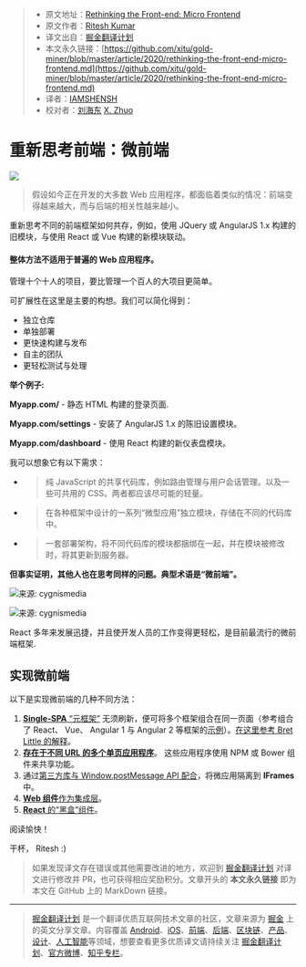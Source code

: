 > * 原文地址：[Rethinking the Front-end: Micro Frontend](https://medium.com/front-end-weekly/rethinking-the-front-end-micro-frontend-4cf21f0e22e)
> * 原文作者：[Ritesh Kumar](https://medium.com/@riteshiitbbs)
> * 译文出自：[掘金翻译计划](https://github.com/xitu/gold-miner)
> * 本文永久链接：[https://github.com/xitu/gold-miner/blob/master/article/2020/rethinking-the-front-end-micro-frontend.md](https://github.com/xitu/gold-miner/blob/master/article/2020/rethinking-the-front-end-micro-frontend.md)
> * 译者：[IAMSHENSH](https://github.com/IAMSHENSH)
> * 校对者：[刘海东](https://github.com/lhd951220) [X. Zhuo](https://github.com/z0gSh1u)

# 重新思考前端：微前端

![](https://cdn-images-1.medium.com/max/2000/1*8wFsg7DNlsY8IFpEr6_Szg.jpeg)

> 假设如今正在开发的大多数 Web 应用程序，都面临着类似的情况：前端变得越来越大，而与后端的相关性越来越小。

重新思考不同的前端框架如何共存，例如，使用 JQuery 或 AngularJS 1.x 构建的旧模块，与使用 React 或 Vue 构建的新模块联动。

#### 整体方法不适用于普遍的 Web 应用程序。

管理十个十人的项目，要比管理一个百人的大项目更简单。

可扩展性在这里是主要的构想。我们可以简化得到：

- 独立仓库
- 单独部署
- 更快速构建与发布
- 自主的团队
- 更轻松测试与处理

**举个例子:**

**Myapp.com/** - 静态 HTML 构建的登录页面.

**Myapp.com/settings** - 安装了 AngularJS 1.x 的陈旧设置模块。

**Myapp.com/dashboard** - 使用 React 构建的新仪表盘模块。

我可以想象它有以下需求：

- > 纯 JavaScript 的共享代码库，例如路由管理与用户会话管理。以及一些可共用的 CSS。两者都应该尽可能的轻量。
- > 在各种框架中设计的一系列“微型应用”独立模块，存储在不同的代码库中。
- > 一套部署架构，将不同代码库的模块都捆绑在一起，并在模块被修改时，将其更新到服务器。

**但事实证明，其他人也在思考同样的问题。典型术语是“微前端”。**

![来源: cygnismedia](https://cdn-images-1.medium.com/max/2100/1*rxsVRHNFdG-6gvOIUGAdcw.jpeg)

![来源: cygnismedia](https://cdn-images-1.medium.com/max/2896/1*rhF-hehEm-EN1lu8FnDvgw.png)

React 多年来发展迅捷，并且使开发人员的工作变得更轻松，是目前最流行的微前端框架.

## 实现微前端

以下是实现微前端的几种不同方法：

1. [**Single-SPA** “元框架”](https://github.com/CanopyTax/single-spa) 无须刷新，便可将多个框架组合在同一页面（参考组合了 React、 Vue、 Angular 1 与 Angular 2 等框架的[示例](https://single-spa.surge.sh/)）。[在这里参考 Bret Little 的解释](https://medium.com/@blittle/great-article-d618ef46161c)。
2. [**存在于不同 URL 的多个单页应用程序**](https://news.ycombinator.com/item?id=13011795)。 这些应用程序使用 NPM 或 Bower 组件来共享功能。
3. 通过[第三方库与 Window.postMessage API 配合](https://news.ycombinator.com/item?id=13009285)，将微应用隔离到 **IFrames** 中。
4. [**Web 组件**作为集成层](https://technologyconversations.com/2015/08/09/including-front-end-web-components-into-microservices/)。
5. [**React** 的“黑盒”组件](https://news.ycombinator.com/item?id=13012916)。

阅读愉快！

干杯，
Ritesh :)

> 如果发现译文存在错误或其他需要改进的地方，欢迎到 [掘金翻译计划](https://github.com/xitu/gold-miner) 对译文进行修改并 PR，也可获得相应奖励积分。文章开头的 **本文永久链接** 即为本文在 GitHub 上的 MarkDown 链接。

---

> [掘金翻译计划](https://github.com/xitu/gold-miner) 是一个翻译优质互联网技术文章的社区，文章来源为 [掘金](https://juejin.im) 上的英文分享文章。内容覆盖 [Android](https://github.com/xitu/gold-miner#android)、[iOS](https://github.com/xitu/gold-miner#ios)、[前端](https://github.com/xitu/gold-miner#前端)、[后端](https://github.com/xitu/gold-miner#后端)、[区块链](https://github.com/xitu/gold-miner#区块链)、[产品](https://github.com/xitu/gold-miner#产品)、[设计](https://github.com/xitu/gold-miner#设计)、[人工智能](https://github.com/xitu/gold-miner#人工智能)等领域，想要查看更多优质译文请持续关注 [掘金翻译计划](https://github.com/xitu/gold-miner)、[官方微博](http://weibo.com/juejinfanyi)、[知乎专栏](https://zhuanlan.zhihu.com/juejinfanyi)。
